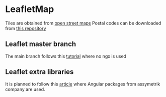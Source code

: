 # LeafletMap

Tiles are obtained from [open street maps](https://www.openstreetmap.org/relation/5326784#map=10/40.4422/-3.4895)
Postal codes can be downloaded from [this repository](https://github.com/inigoflores/ds-codigos-postales/blob/master/archive/9108-MADRID.zip)

## Leaflet master branch
The main branch follows this [tutorial](https://www.digitalocean.com/community/tutorials/angular-angular-and-leaflet) where no ngx is used

## Leaflet extra libraries
It is planned to follow this [article](https://asymmetrik.medium.com/getting-started-with-ngx-leaflet-5dae9109286c) where Angular packages from assymetrik company are used.